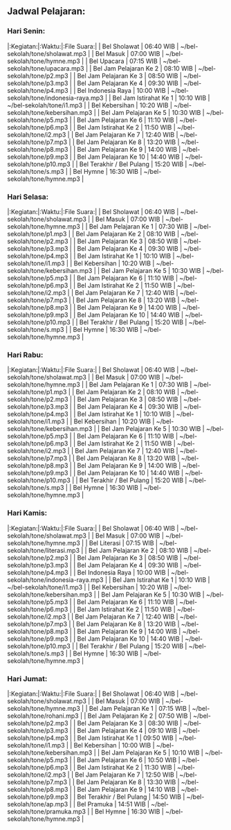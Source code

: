 ## Jadwal Pelajaran:

### Hari Senin:

|:Kegiatan:|:Waktu:|:File Suara:|
| Bel Sholawat              | 06:40 WIB | ~/bel-sekolah/tone/sholawat.mp3 |
| Bel Masuk                 | 07:00 WIB | ~/bel-sekolah/tone/hymne.mp3 |
| Bel Upacara               | 07:15 WIB | ~/bel-sekolah/tone/upacara.mp3 |
| Bel Jam Pelajaran Ke 2    | 08:10 WIB | ~/bel-sekolah/tone/p2.mp3 |
| Bel Jam Pelajaran Ke 3    | 08:50 WIB | ~/bel-sekolah/tone/p3.mp3 |
| Bel Jam Pelajaran Ke 4    | 09:30 WIB | ~/bel-sekolah/tone/p4.mp3 |
| Bel Indonesia Raya        | 10:00 WIB | ~/bel-sekolah/tone/indonesia-raya.mp3 |
| Bel Jam Istirahat Ke 1    | 10:10 WIB | ~/bel-sekolah/tone/i1.mp3 |
| Bel Kebersihan            | 10:20 WIB | ~/bel-sekolah/tone/kebersihan.mp3 |
| Bel Jam Pelajaran Ke 5    | 10:30 WIB | ~/bel-sekolah/tone/p5.mp3 |
| Bel Jam Pelajaran Ke 6    | 11:10 WIB | ~/bel-sekolah/tone/p6.mp3 |
| Bel Jam Istirahat Ke 2    | 11:50 WIB | ~/bel-sekolah/tone/i2.mp3 |
| Bel Jam Pelajaran Ke 7    | 12:40 WIB | ~/bel-sekolah/tone/p7.mp3 |
| Bel Jam Pelajaran Ke 8    | 13:20 WIB | ~/bel-sekolah/tone/p8.mp3 |
| Bel Jam Pelajaran Ke 9    | 14:00 WIB | ~/bel-sekolah/tone/p9.mp3 |
| Bel Jam Pelajaran Ke 10   | 14:40 WIB | ~/bel-sekolah/tone/p10.mp3 |
| Bel Terakhir / Bel Pulang | 15:20 WIB | ~/bel-sekolah/tone/s.mp3 |
| Bel Hymne                 | 16:30 WIB | ~/bel-sekolah/tone/hymne.mp3 |

### Hari Selasa:

|:Kegiatan:|:Waktu:|:File Suara:|
| Bel Sholawat              | 06:40 WIB | ~/bel-sekolah/tone/sholawat.mp3 |
| Bel Masuk                 | 07:00 WIB | ~/bel-sekolah/tone/hymne.mp3 |
| Bel Jam Pelajaran Ke 1    | 07:30 WIB | ~/bel-sekolah/tone/p1.mp3 |
| Bel Jam Pelajaran Ke 2    | 08:10 WIB | ~/bel-sekolah/tone/p2.mp3 |
| Bel Jam Pelajaran Ke 3    | 08:50 WIB | ~/bel-sekolah/tone/p3.mp3 |
| Bel Jam Pelajaran Ke 4    | 09:30 WIB | ~/bel-sekolah/tone/p4.mp3 |
| Bel Jam Istirahat Ke 1    | 10:10 WIB | ~/bel-sekolah/tone/i1.mp3 |
| Bel Kebersihan            | 10:20 WIB | ~/bel-sekolah/tone/kebersihan.mp3 |
| Bel Jam Pelajaran Ke 5    | 10:30 WIB | ~/bel-sekolah/tone/p5.mp3 |
| Bel Jam Pelajaran Ke 6    | 11:10 WIB | ~/bel-sekolah/tone/p6.mp3 |
| Bel Jam Istirahat Ke 2    | 11:50 WIB | ~/bel-sekolah/tone/i2.mp3 |
| Bel Jam Pelajaran Ke 7    | 12:40 WIB | ~/bel-sekolah/tone/p7.mp3 |
| Bel Jam Pelajaran Ke 8    | 13:20 WIB | ~/bel-sekolah/tone/p8.mp3 |
| Bel Jam Pelajaran Ke 9    | 14:00 WIB | ~/bel-sekolah/tone/p9.mp3 |
| Bel Jam Pelajaran Ke 10   | 14:40 WIB | ~/bel-sekolah/tone/p10.mp3 |
| Bel Terakhir / Bel Pulang | 15:20 WIB | ~/bel-sekolah/tone/s.mp3 |
| Bel Hymne                 | 16:30 WIB | ~/bel-sekolah/tone/hymne.mp3 |

### Hari Rabu:

|:Kegiatan:|:Waktu:|:File Suara:|
| Bel Sholawat              | 06:40 WIB | ~/bel-sekolah/tone/sholawat.mp3 |
| Bel Masuk                 | 07:00 WIB | ~/bel-sekolah/tone/hymne.mp3 |
| Bel Jam Pelajaran Ke 1    | 07:30 WIB | ~/bel-sekolah/tone/p1.mp3 |
| Bel Jam Pelajaran Ke 2    | 08:10 WIB | ~/bel-sekolah/tone/p2.mp3 |
| Bel Jam Pelajaran Ke 3    | 08:50 WIB | ~/bel-sekolah/tone/p3.mp3 |
| Bel Jam Pelajaran Ke 4    | 09:30 WIB | ~/bel-sekolah/tone/p4.mp3 |
| Bel Jam Istirahat Ke 1    | 10:10 WIB | ~/bel-sekolah/tone/i1.mp3 |
| Bel Kebersihan            | 10:20 WIB | ~/bel-sekolah/tone/kebersihan.mp3 |
| Bel Jam Pelajaran Ke 5    | 10:30 WIB | ~/bel-sekolah/tone/p5.mp3 |
| Bel Jam Pelajaran Ke 6    | 11:10 WIB | ~/bel-sekolah/tone/p6.mp3 |
| Bel Jam Istirahat Ke 2    | 11:50 WIB | ~/bel-sekolah/tone/i2.mp3 |
| Bel Jam Pelajaran Ke 7    | 12:40 WIB | ~/bel-sekolah/tone/p7.mp3 |
| Bel Jam Pelajaran Ke 8    | 13:20 WIB | ~/bel-sekolah/tone/p8.mp3 |
| Bel Jam Pelajaran Ke 9    | 14:00 WIB | ~/bel-sekolah/tone/p9.mp3 |
| Bel Jam Pelajaran Ke 10   | 14:40 WIB | ~/bel-sekolah/tone/p10.mp3 |
| Bel Terakhir / Bel Pulang | 15:20 WIB | ~/bel-sekolah/tone/s.mp3 |
| Bel Hymne                 | 16:30 WIB | ~/bel-sekolah/tone/hymne.mp3 |

### Hari Kamis:

|:Kegiatan:|:Waktu:|:File Suara:|
| Bel Sholawat              | 06:40 WIB | ~/bel-sekolah/tone/sholawat.mp3 |
| Bel Masuk                 | 07:00 WIB | ~/bel-sekolah/tone/hymne.mp3 |
| Bel Literasi              | 07:15 WIB | ~/bel-sekolah/tone/literasi.mp3 |
| Bel Jam Pelajaran Ke 2    | 08:10 WIB | ~/bel-sekolah/tone/p2.mp3 |
| Bel Jam Pelajaran Ke 3    | 08:50 WIB | ~/bel-sekolah/tone/p3.mp3 |
| Bel Jam Pelajaran Ke 4    | 09:30 WIB | ~/bel-sekolah/tone/p4.mp3 |
| Bel Indonesia Raya        | 10:00 WIB | ~/bel-sekolah/tone/indonesia-raya.mp3 |
| Bel Jam Istirahat Ke 1    | 10:10 WIB | ~/bel-sekolah/tone/i1.mp3 |
| Bel Kebersihan            | 10:20 WIB | ~/bel-sekolah/tone/kebersihan.mp3 |
| Bel Jam Pelajaran Ke 5    | 10:30 WIB | ~/bel-sekolah/tone/p5.mp3 |
| Bel Jam Pelajaran Ke 6    | 11:10 WIB | ~/bel-sekolah/tone/p6.mp3 |
| Bel Jam Istirahat Ke 2    | 11:50 WIB | ~/bel-sekolah/tone/i2.mp3 |
| Bel Jam Pelajaran Ke 7    | 12:40 WIB | ~/bel-sekolah/tone/p7.mp3 |
| Bel Jam Pelajaran Ke 8    | 13:20 WIB | ~/bel-sekolah/tone/p8.mp3 |
| Bel Jam Pelajaran Ke 9    | 14:00 WIB | ~/bel-sekolah/tone/p9.mp3 |
| Bel Jam Pelajaran Ke 10   | 14:40 WIB | ~/bel-sekolah/tone/p10.mp3 |
| Bel Terakhir / Bel Pulang | 15:20 WIB | ~/bel-sekolah/tone/s.mp3 |
| Bel Hymne                 | 16:30 WIB | ~/bel-sekolah/tone/hymne.mp3 |

### Hari Jumat:
|:Kegiatan:|:Waktu:|:File Suara:|
| Bel Sholawat              | 06:40 WIB | ~/bel-sekolah/tone/sholawat.mp3 |
| Bel Masuk                 | 07:00 WIB | ~/bel-sekolah/tone/hymne.mp3 |
| Bel Jam Pelajaran Ke 1    | 07:15 WIB | ~/bel-sekolah/tone/rohani.mp3 |
| Bel Jam Pelajaran Ke 2    | 07:50 WIB | ~/bel-sekolah/tone/p2.mp3 |
| Bel Jam Pelajaran Ke 3    | 08:30 WIB | ~/bel-sekolah/tone/p3.mp3 |
| Bel Jam Pelajaran Ke 4    | 09:10 WIB | ~/bel-sekolah/tone/p4.mp3 |
| Bel Jam Istirahat Ke 1    | 09:50 WIB | ~/bel-sekolah/tone/i1.mp3 |
| Bel Kebersihan            | 10:00 WIB | ~/bel-sekolah/tone/kebersihan.mp3 |
| Bel Jam Pelajaran Ke 5    | 10:10 WIB | ~/bel-sekolah/tone/p5.mp3 |
| Bel Jam Pelajaran Ke 6    | 10:50 WIB | ~/bel-sekolah/tone/p6.mp3 |
| Bel Jam Istirahat Ke 2    | 11:30 WIB | ~/bel-sekolah/tone/i2.mp3 |
| Bel Jam Pelajaran Ke 7    | 12:50 WIB | ~/bel-sekolah/tone/p7.mp3 |
| Bel Jam Pelajaran Ke 8    | 13:30 WIB | ~/bel-sekolah/tone/p8.mp3 |
| Bel Jam Pelajaran Ke 9    | 14:10 WIB | ~/bel-sekolah/tone/p9.mp3 |
| Bel Terakhir / Bel Pulang | 14:50 WIB | ~/bel-sekolah/tone/ap.mp3 |
| Bel Pramuka               | 14:51 WIB | ~/bel-sekolah/tone/pramuka.mp3 |
| Bel Hymne                 | 16:30 WIB | ~/bel-sekolah/tone/hymne.mp3 |
